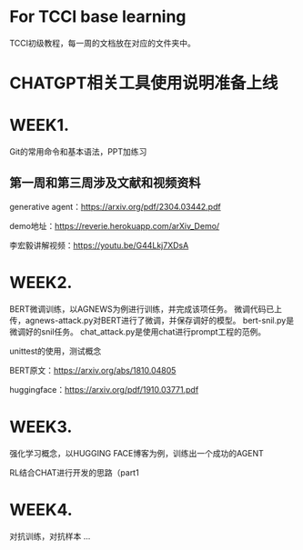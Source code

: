 # For TCCI base learning
TCCI初级教程，每一周的文档放在对应的文件夹中。

# CHATGPT相关工具使用说明准备上线

# WEEK1.
Git的常用命令和基本语法，PPT加练习
## 第一周和第三周涉及文献和视频资料

generative agent：https://arxiv.org/pdf/2304.03442.pdf

demo地址：https://reverie.herokuapp.com/arXiv_Demo/

李宏毅讲解视频：https://youtu.be/G44Lkj7XDsA

# WEEK2.
BERT微调训练，以AGNEWS为例进行训练，并完成该项任务。
微调代码已上传，agnews-attack.py对BERT进行了微调，并保存调好的模型。
bert-snil.py是微调好的snil任务。
chat_attack.py是使用chat进行prompt工程的范例。

unittest的使用，测试概念

BERT原文：https://arxiv.org/abs/1810.04805

huggingface：https://arxiv.org/pdf/1910.03771.pdf

# WEEK3.

强化学习概念，以HUGGING FACE博客为例，训练出一个成功的AGENT

RL结合CHAT进行开发的思路（part1

# WEEK4.

对抗训练，对抗样本
...
